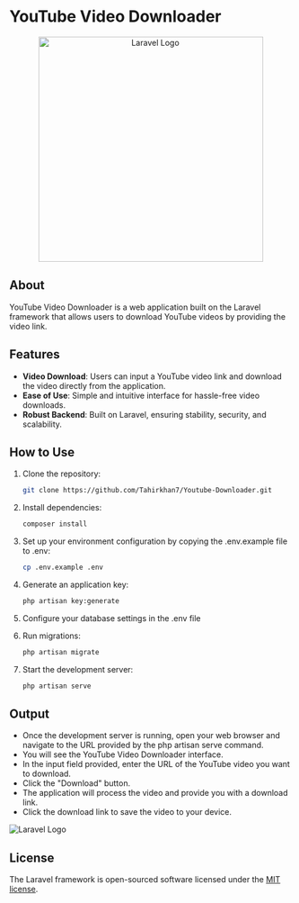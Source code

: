 # YouTube Video Downloader

<p align="center">
  <img src="https://raw.githubusercontent.com/laravel/art/master/logo-lockup/5%20SVG/2%20CMYK/1%20Full%20Color/laravel-logolockup-cmyk-red.svg" width="400" alt="Laravel Logo">
</p>

## About

YouTube Video Downloader is a web application built on the Laravel framework that allows users to download YouTube videos by providing the video link.

## Features

- **Video Download**: Users can input a YouTube video link and download the video directly from the application.
- **Ease of Use**: Simple and intuitive interface for hassle-free video downloads.
- **Robust Backend**: Built on Laravel, ensuring stability, security, and scalability.

## How to Use

1. Clone the repository:

   ```bash
   git clone https://github.com/Tahirkhan7/Youtube-Downloader.git

2. Install dependencies:

   ```bash
   composer install

3. Set up your environment configuration by copying the .env.example file to .env:

    ```bash
   cp .env.example .env

4. Generate an application key:

   ```bash
   php artisan key:generate

5. Configure your database settings in the .env file

6. Run migrations:

    ```bash
   php artisan migrate

7. Start the development server:

    ```bash
   php artisan serve

## Output
- Once the development server is running, open your web browser and navigate to the URL provided by the php artisan serve command.
- You will see the YouTube Video Downloader interface.
- In the input field provided, enter the URL of the YouTube video you want to download.
- Click the "Download" button.
- The application will process the video and provide you with a download link.
- Click the download link to save the video to your device.

![Laravel Logo](https://raw.githubusercontent.com/laravel/art/master/logo-lockup/5%20SVG/2%20CMYK/1%20Full%20Color/laravel-logolockup-cmyk-red.svg)

## License

The Laravel framework is open-sourced software licensed under the [MIT license](https://opensource.org/licenses/MIT).
